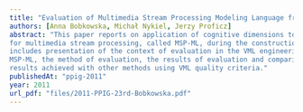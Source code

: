 ```yaml
---
title: "Evaluation of Multimedia Stream Processing Modeling Language from the Perspective of Cognitive Dimensions"
authors: [Anna Bobkowska, Michał Nykiel, Jerzy Proficz]
abstract: "This paper reports on application of cognitive dimensions to evaluation of a visual modeling language
for multimedia stream processing, called MSP-ML, during the construction of the language. It
includes presentation of the context of evaluation in the VML engineering process and motivation for
MSP-ML, the method of evaluation, the results of evaluation and comparison of the results with
results achieved with other methods using VML quality criteria."
publishedAt: "ppig-2011"
year: 2011
url_pdf: "files/2011-PPIG-23rd-Bobkowska.pdf"
---
```


